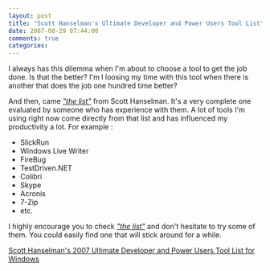 ```yaml
---
layout: post
title: "Scott Hanselman's Ultimate Developer and Power Users Tool List"
date: 2007-08-29 07:44:00
comments: true
categories: 
---
```


I always has this dilemma when I'm about to choose a tool to get the job done. Is that the better? I'm I loosing my time with this tool when there is another that does the job one hundred time better?

<p>And then, came <em><a href="http://www.hanselman.com/Tools">"the list"</a></em> from Scott Hanselman. It's a very complete one evaluated by someone who has experience with them. A lot of tools I'm using right now come directly from that list and has influenced my productivity a lot. For example :</p>
<ul>
	<li>SlickRun</li>
	<li>Windows Live Writer</li>
	<li>FireBug</li>
	<li>TestDriven.NET</li>
	<li>Colibri</li>
	<li>Skype</li>
	<li>Acronis</li>
	<li>7-Zip</li>
	<li>etc.</li>
</ul>
<p>
I highly encourage you to check <em><a href="http://www.hanselman.com/Tools">"the list"</a></em> and don't hesitate to try some of them. You could easily find one that will stick around for a while.
</p>
<p>
<a href="http://www.hanselman.com/Tools">Scott Hanselman's 2007 Ultimate Developer and Power Users Tool List for Windows</a>
</p>

